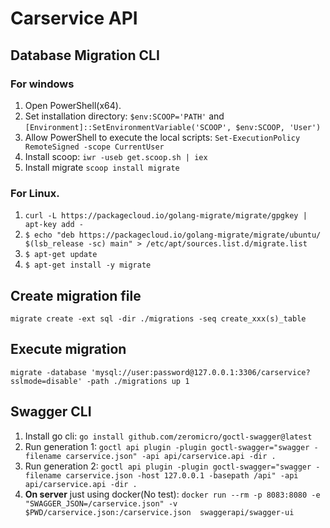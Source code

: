 # Carservice API

## Database Migration CLI
### For windows
1. Open PowerShell(x64).
2. Set installation directory: ```$env:SCOOP='PATH'``` and ```[Environment]::SetEnvironmentVariable('SCOOP', $env:SCOOP, 'User')```
3. Allow PowerShell to execute the local scripts: ```Set-ExecutionPolicy RemoteSigned -scope CurrentUser```
4. Install scoop: ```iwr -useb get.scoop.sh | iex```
5. Install migrate ```scoop install migrate```

### For Linux.
1. ```curl -L https://packagecloud.io/golang-migrate/migrate/gpgkey | apt-key add -```
2. ```$ echo "deb https://packagecloud.io/golang-migrate/migrate/ubuntu/ $(lsb_release -sc) main" > /etc/apt/sources.list.d/migrate.list```
3. ```$ apt-get update```
4. ```$ apt-get install -y migrate```

## Create migration file
```migrate create -ext sql -dir ./migrations -seq create_xxx(s)_table```
## Execute migration
```migrate -database 'mysql://user:password@127.0.0.1:3306/carservice?sslmode=disable' -path ./migrations up 1```

## Swagger CLI
1. Install go cli: ```go install github.com/zeromicro/goctl-swagger@latest```
2. Run generation 1: ```goctl api plugin -plugin goctl-swagger="swagger -filename carservice.json" -api api/carservice.api -dir .```
3. Run generation 2: ```goctl api plugin -plugin goctl-swagger="swagger -filename carservice.json -host 127.0.0.1 -basepath /api" -api api/carservice.api -dir .```
4. **On server** just using docker(No test): ```docker run --rm -p 8083:8080 -e "SWAGGER_JSON=/carservice.json" -v $PWD/carservice.json:/carservice.json  swaggerapi/swagger-ui```